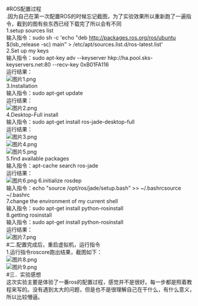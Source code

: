 #ROS配置过程   
.因为自己在第一次配置ROS的时候忘记截图，为了实验效果所以重新跑了一遍指令，截到的图有些东西已经下载完了所以会有不同   
1.setup sources list   
输入指令：sudo sh -c 'echo "deb http://packages.ros.org/ros/ubuntu $(lsb_release -sc) main" > /etc/apt/sources.list.d/ros-latest.list'   
2.Set up my keys   
输入指令：sudo apt-key adv --keyserver hkp://ha.pool.sks-keyservers.net:80 --recv-key 0xB01FA116   
运行结果：   
![图片1.png](https://ooo.0o0.ooo/2016/11/11/58256bfa9e71b.png)     
3.Installation   
输入指令：sudo apt-get update   
运行结果：   
![图片2.png](https://ooo.0o0.ooo/2016/11/11/58256c2fb8ae0.png)       
4.Desktop-Full install   
输入指令：sudo apt-get install ros-jade-desktop-full   
运行结果：   
![图片3.png](https://ooo.0o0.ooo/2016/11/11/58256c2fc4ee5.png)   
![图片4.png](https://ooo.0o0.ooo/2016/11/11/58256c2fc7b84.png)   
![图片5.png](https://ooo.0o0.ooo/2016/11/11/58256c2fecd0a.png)     
5.find available packages   
输入指令：apt-cache search ros-jade   
运行结果：   
![图片6.png](https://ooo.0o0.ooo/2016/11/11/58256c30eefa3.png)
6.initialize rosdep   
输入指令：echo "source /opt/ros/jade/setup.bash" >> ~/.bashrcsource ~/.bashrc   
7.change the environment of my current shell   
输入指令：sudo apt-get install python-rosinstall   
8.getting rosinstall   
输入指令：sudo apt-get install python-rosinstall   
运行结果：   
![图片7.png](https://ooo.0o0.ooo/2016/11/11/58256c2fd3f11.png)   
#二.配置完成后，重启虚拟机，运行指令   
 1.运行指令roscore跑出结果，截图如下：   
![图片8.png](https://ooo.0o0.ooo/2016/11/11/58256c2fe02d1.png)   
![图片9.png](https://ooo.0o0.ooo/2016/11/11/58256c2fec2ea.png)   
#三．实验感想   
这次实验主要是体验了一番ros的配置过程，感觉并不是很好。每一步都是照着教程来写的。没有遇到太大的问题，但是也不是很理解自己在干什么，有什么意义，所以比较懵逼。   

